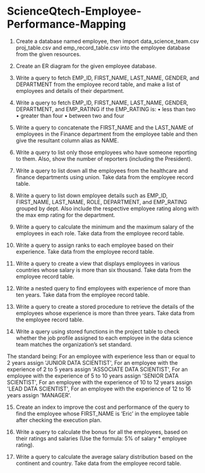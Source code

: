 # ScienceQtech-Employee-Performance-Mapping
1.	Create a database named employee, then import data_science_team.csv proj_table.csv and emp_record_table.csv into the employee database from the given resources.
 
2.	Create an ER diagram for the given employee database.
 
3.	Write a query to fetch EMP_ID, FIRST_NAME, LAST_NAME, GENDER, and DEPARTMENT from the employee record table, and make a list of employees and details of their department.
 
4.	Write a query to fetch EMP_ID, FIRST_NAME, LAST_NAME, GENDER, DEPARTMENT, and EMP_RATING if the EMP_RATING is: 
•	less than two
•	greater than four 
•	between two and four
 
5.	Write a query to concatenate the FIRST_NAME and the LAST_NAME of employees in the Finance department from the employee table and then give the resultant column alias as NAME.
 
6.	Write a query to list only those employees who have someone reporting to them. Also, show the number of reporters (including the President).
7.	Write a query to list down all the employees from the healthcare and finance departments using union. Take data from the employee record table.
 
8.	Write a query to list down employee details such as EMP_ID, FIRST_NAME, LAST_NAME, ROLE, DEPARTMENT, and EMP_RATING grouped by dept. Also include the respective employee rating along with the max emp rating for the department.
 
9.	Write a query to calculate the minimum and the maximum salary of the employees in each role. Take data from the employee record table.
 
10.	Write a query to assign ranks to each employee based on their experience. Take data from the employee record table.
 
11.	Write a query to create a view that displays employees in various countries whose salary is more than six thousand. Take data from the employee record table.
 
12.	Write a nested query to find employees with experience of more than ten years. Take data from the employee record table.
 
13.	Write a query to create a stored procedure to retrieve the details of the employees whose experience is more than three years. Take data from the employee record table.
 
14.	Write a query using stored functions in the project table to check whether the job profile assigned to each employee in the data science team matches the organization’s set standard.
 
The standard being:
For an employee with experience less than or equal to 2 years assign 'JUNIOR DATA SCIENTIST',
For an employee with the experience of 2 to 5 years assign 'ASSOCIATE DATA SCIENTIST',
For an employee with the experience of 5 to 10 years assign 'SENIOR DATA SCIENTIST',
For an employee with the experience of 10 to 12 years assign 'LEAD DATA SCIENTIST',
For an employee with the experience of 12 to 16 years assign 'MANAGER'.
 
15.	Create an index to improve the cost and performance of the query to find the employee whose FIRST_NAME is ‘Eric’ in the employee table after checking the execution plan.
 
16.	Write a query to calculate the bonus for all the employees, based on their ratings and salaries (Use the formula: 5% of salary * employee rating).
 
17.	Write a query to calculate the average salary distribution based on the continent and country. Take data from the employee record table.
